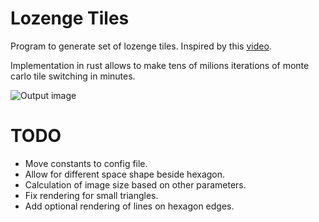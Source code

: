 # Lozenge Tiles

Program to generate set of lozenge tiles. Inspired by this [video](https://youtu.be/c6J_bd9seMg?si=mBY6V_438lSbUPoH).

Implementation in rust allows to make tens of milions iterations of monte carlo tile switching in minutes.

![Output image](https://github.com/ToToSpl/lozenge_tiles/tree/main/docs/output.png?raw=true)

# TODO

- Move constants to config file.
- Allow for different space shape beside hexagon.
- Calculation of image size based on other parameters.
- Fix rendering for small triangles.
- Add optional rendering of lines on hexagon edges.
